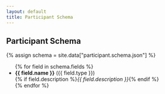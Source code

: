 ```yaml
---
layout: default
title: Participant Schema
---
```


<h2>Participant Schema</h2>

{% assign schema = site.data["participant.schema.json"] %}

<ul>
  {% for field in schema.fields %}
    <li>
      <strong>{{ field.name }}</strong> ({{ field.type }})<br>
      {% if field.description %}<em>{{ field.description }}</em>{% endif %}
    </li>
  {% endfor %}
</ul>
